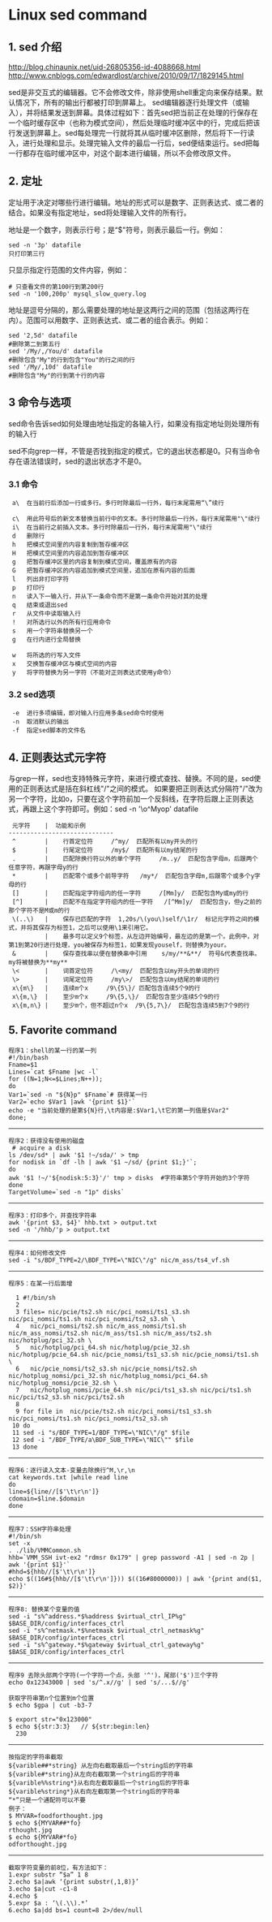 # Linux sed command

## 1. sed 介绍
http://blog.chinaunix.net/uid-26805356-id-4088668.html  
http://www.cnblogs.com/edwardlost/archive/2010/09/17/1829145.html

sed是非交互式的编辑器。它不会修改文件，除非使用shell重定向来保存结果。默认情况下，所有的输出行都被打印到屏幕上。
sed编辑器逐行处理文件（或输入），并将结果发送到屏幕。具体过程如下：首先sed把当前正在处理的行保存在一个临时缓存区中（也称为模式空间），然后处理临时缓冲区中的行，完成后把该行发送到屏幕上。sed每处理完一行就将其从临时缓冲区删除，然后将下一行读入，进行处理和显示。处理完输入文件的最后一行后，sed便结束运行。sed把每一行都存在临时缓冲区中，对这个副本进行编辑，所以不会修改原文件。

## 2. 定址
定址用于决定对哪些行进行编辑。地址的形式可以是数字、正则表达式、或二者的结合。如果没有指定地址，sed将处理输入文件的所有行。

地址是一个数字，则表示行号；是“$"符号，则表示最后一行。例如： 

	sed -n '3p' datafile
	只打印第三行
 

只显示指定行范围的文件内容，例如：

	# 只查看文件的第100行到第200行
	sed -n '100,200p' mysql_slow_query.log
 
地址是逗号分隔的，那么需要处理的地址是这两行之间的范围（包括这两行在内）。范围可以用数字、正则表达式、或二者的组合表示。例如：

	sed '2,5d' datafile
	#删除第二到第五行
	sed '/My/,/You/d' datafile
	#删除包含"My"的行到包含"You"的行之间的行
	sed '/My/,10d' datafile
	#删除包含"My"的行到第十行的内容

## 3 命令与选项

sed命令告诉sed如何处理由地址指定的各输入行，如果没有指定地址则处理所有的输入行

sed不向grep一样，不管是否找到指定的模式，它的退出状态都是0。只有当命令存在语法错误时，sed的退出状态才不是0。

### 3.1 命令

	 a\	 在当前行后添加一行或多行。多行时除最后一行外，每行末尾需用“\”续行
	
	 c\	 用此符号后的新文本替换当前行中的文本。多行时除最后一行外，每行末尾需用"\"续行
	 i\	 在当前行之前插入文本。多行时除最后一行外，每行末尾需用"\"续行
	 d	 删除行
	 h	 把模式空间里的内容复制到暂存缓冲区
	 H	 把模式空间里的内容追加到暂存缓冲区
	 g	 把暂存缓冲区里的内容复制到模式空间，覆盖原有的内容
	 G	 把暂存缓冲区的内容追加到模式空间里，追加在原有内容的后面
	 l	 列出非打印字符
	 p	 打印行
	 n	 读入下一输入行，并从下一条命令而不是第一条命令开始对其的处理
	 q	 结束或退出sed
	 r	 从文件中读取输入行
	 !	 对所选行以外的所有行应用命令
	 s	 用一个字符串替换另一个
	 g	 在行内进行全局替换
	 	
	 w	 将所选的行写入文件
	 x	 交换暂存缓冲区与模式空间的内容
	 y	 将字符替换为另一字符（不能对正则表达式使用y命令）

### 3.2 sed选项

	 -e	 进行多项编辑，即对输入行应用多条sed命令时使用
	 -n	 取消默认的输出
	 -f	 指定sed脚本的文件名


## 4. 正则表达式元字符

 与grep一样，sed也支持特殊元字符，来进行模式查找、替换。不同的是，sed使用的正则表达式是括在斜杠线"/"之间的模式。
如果要把正则表达式分隔符"/"改为另一个字符，比如o，只要在这个字符前加一个反斜线，在字符后跟上正则表达式，再跟上这个字符即可。例如：sed -n '\o^Myop' datafile
 
	 元字符	|  功能和示例
	-----------------------------
	 ^	 	  |    行首定位符	 /^my/  匹配所有以my开头的行
	 $	 	  |    行尾定位符	 /my$/  匹配所有以my结尾的行
	 .	 	  |    匹配除换行符以外的单个字符	 /m..y/  匹配包含字母m，后跟两个任意字符，再跟字母y的行
	 *	      |    匹配零个或多个前导字符	 /my*/  匹配包含字母m,后跟零个或多个y字母的行
	 []	      |    匹配指定字符组内的任一字符	 /[Mm]y/  匹配包含My或my的行
	 [^]	  |    匹配不在指定字符组内的任一字符	 /[^Mm]y/  匹配包含y，但y之前的那个字符不是M或m的行
	 \(..\)	  |    保存已匹配的字符	 1,20s/\(you\)self/\1r/  标记元字符之间的模式，并将其保存为标签1，之后可以使用\1来引用它。
			  |	   最多可以定义9个标签，从左边开始编号，最左边的是第一个。此例中，对第1到第20行进行处理，you被保存为标签1，如果发现youself，则替换为your。
	 &	      |    保存查找串以便在替换串中引用	 s/my/**&**/  符号&代表查找串。my将被替换为**my**
	 \<	      |    词首定位符	 /\<my/  匹配包含以my开头的单词的行
	 \>	      |    词尾定位符	 /my\>/  匹配包含以my结尾的单词的行
	 x\{m\}	  |    连续m个x	 /9\{5\}/ 匹配包含连续5个9的行
	 x\{m,\}  |	   至少m个x	 /9\{5,\}/  匹配包含至少连续5个9的行
	 x\{m,n\} |    至少m个，但不超过n个x	 /9\{5,7\}/  匹配包含连续5到7个9的行


## 5. Favorite command

    程序1：shell的某一行的某一列
    #!/bin/bash
    Fname=$1  
    Lines=`cat $Fname |wc -l`  
    for ((N=1;N<=$Lines;N++));  
    do 
    Var1=`sed -n "${N}p" $Fname`# 获得某一行  
    Var2=`echo $Var1 |awk '{print $1}'`  
    echo -e "当前处理的是第${N}行,\t内容是:$Var1,\t它的第一列值是$Var2"  
    done; 

----------

    程序2：获得没有使用的磁盘
     # acquire a disk
    ls /dev/sd* | awk '$1 !~/sda/' > tmp 
    for nodisk in `df -lh | awk '$1 ~/sd/ {print $1;}'`; 
    do 
    awk '$1 !~/'${nodisk:5:3}'/' tmp > disks  #字符串第5个字符开始的3个字符
    done 
    TargetVolume=`sed -n "1p" disks`

----------

    程序3：打印多个，并查找字符串
    awk '{print $3, $4}' hhb.txt > output.txt
    sed -n '/hhb/'p > output.txt

----------
    
    程序4：如何修改文件
    sed -i "s/BDF_TYPE=2/\BDF_TYPE=\"NIC\"/g" nic/m_ass/ts4_vf.sh

----------

  
    程序5：在某一行后面增
    
      1 #!/bin/sh
      2
      3 files= nic/pcie/ts2.sh nic/pci_nomsi/ts1_s3.sh nic/pci_nomsi/ts1.sh nic/pci_nomsi/ts2_s3.sh \
      4   nic/pci_nomsi/ts2.sh nic/m_ass_nomsi/ts1.sh nic/m_ass_nomsi/ts2.sh nic/m_ass/ts1.sh nic/m_ass/ts2.sh nic/hotplug/pci_32.sh \
      5   nic/hotplug/pci_64.sh nic/hotplug/pcie_32.sh nic/hotplug/pcie_64.sh nic/pcie_nomsi/ts1_s3.sh nic/pcie_nomsi/ts1.sh \
      6   nic/pcie_nomsi/ts2_s3.sh nic/pcie_nomsi/ts2.sh nic/hotplug_nomsi/pci_32.sh nic/hotplug_nomsi/pci_64.sh nic/hotplug_nomsi/pcie_32.sh \
      7   nic/hotplug_nomsi/pcie_64.sh nic/pci/ts1_s3.sh nic/pci/ts1.sh nic/pci/ts2_s3.sh nic/pci/ts2.sh
      8
      9 for file in  nic/pcie/ts2.sh nic/pci_nomsi/ts1_s3.sh nic/pci_nomsi/ts1.sh nic/pci_nomsi/ts2_s3.sh
     10 do
     11 sed -i "s/BDF_TYPE=1/BDF_TYPE=\"NIC\"/g" $file
     12 sed -i "/BDF_TYPE/a\BDF_SUB_TYPE=\"NIC\"" $file
     13 done

----------

    程序6：逐行读入文本-变量去除换行^M,\r,\n
    cat keywords.txt |while read line
    do
    line=${line//[$'\t\r\n']}
    cdomain=$line.$domain
    done
    
----------

    程序7：SSH字符串处理
    #!/bin/sh
    set -x
    . ./lib/VMMCommon.sh
    hhb=`VMM_SSH ivt-ex2 "rdmsr 0x179" | grep password -A1 | sed -n 2p | awk '{print $1}'`
    #hhd=${hhb//[$'\t\r\n']}
    echo $((16#${hhb//[$'\t\r\n']})) $((16#8000000)) | awk '{print and($1, $2)}'

----------

	程序8: 替换某个变量的值
    sed -i "s%^address.*$%address $virtual_ctrl_IP%g" $BASE_DIR/config/interfaces_ctrl
    sed -i "s%^netmask.*$%netmask $virtual_ctrl_netmask%g" $BASE_DIR/config/interfaces_ctrl 
    sed -i "s%^gateway.*$%gateway $virtual_ctrl_gateway%g" $BASE_DIR/config/interfaces_ctrl 

---------

	程序9 去除头部两个字符(一个字符一个点，头部 '^')，尾部('$')三个字符
	echo 0x12343000 | sed 's/^.x//g' | sed 's/...$//g'

	获取字符串第n个位置到m个位置
	$ echo $gpa | cut -b3-7
	 
	$ export str="0x123000"
	$ echo ${str:3:3}   // ${str:begin:len}
	  230

--------

	按指定的字符串截取
	${varible##*string} 从左向右截取最后一个string后的字符串
	${varible#*string}从左向右截取第一个string后的字符串
	${varible%%string*}从右向左截取最后一个string后的字符串
	${varible%string*}从右向左截取第一个string后的字符串
	“*”只是一个通配符可以不要
	例子：
	$ MYVAR=foodforthought.jpg
	$ echo ${MYVAR##*fo}
	rthought.jpg
	$ echo ${MYVAR#*fo}
	odforthought.jpg

--------

	截取字符变量的前8位，有方法如下：
	1.expr substr “$a” 1 8
	2.echo $a|awk ‘{print substr(,1,8)}’
	3.echo $a|cut -c1-8
	4.echo $
	5.expr $a : ‘\(.\\).*’
	6.echo $a|dd bs=1 count=8 2>/dev/null
